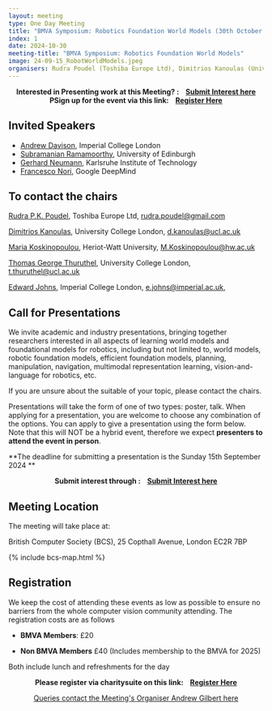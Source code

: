 ```yaml
---
layout: meeting
type: One Day Meeting
title: "BMVA Symposium: Robotics Foundation World Models (30th October 2024) "
index: 1
date: 2024-10-30
meeting-title: "BMVA Symposium: Robotics Foundation World Models"
image: 24-09-15_RobotWorldModels.jpeg
organisers: Rudra Poudel (Toshiba Europe Ltd), Dimitrios Kanoulas (University College London), Maria Koskinopoulou (Heriot-Watt University), Thomas George Thuruthel (University College London), Edward Johns (Imperial College London)
---
```


<div class="alert mt-3 alert-info" style="text-align:center;">
<span><strong>Interested in Presenting work at this Meeting? : &nbsp;&nbsp;
<a class="btn btn-warning" role="button" href="https://docs.google.com/forms/d/1cU4F-PvaJR3tox4hRTix9SH9OPPFkBPNZNYaOv6JHx0">Submit Interest here</a></strong></span>
</div>


<div class="alert mt-3 alert-info" style="text-align:center;">
<span><strong>PSign up for the event via this link: &nbsp;&nbsp;
<a class="btn btn-warning" role="button" href="https://bmva.charitysuite.com/events/dw2mpco8">Register Here</a></strong></span>
</div>

## Invited Speakers

* [ Andrew Davison](https://www.doc.ic.ac.uk/~ajd/), Imperial College London  
* [Subramanian Ramamoorthy](https://rad.inf.ed.ac.uk/),  University of Edinburgh
* [Gerhard Neumann](https://alr.iar.kit.edu/),  Karlsruhe Institute of Technology  
* [Francesco Nori](https://iron76.github.io/), Google DeepMind  

## To contact the chairs

[Rudra P.K. Poudel](https://rudrapoudel.com/), Toshiba Europe Ltd, [rudra.poudel@gmail.com](udra.poudel@gmail.com)

[Dimitrios Kanoulas](https://dkanou.github.io/), University College London, [d.kanoulas@ucl.ac.uk](d.kanoulas@ucl.ac.uk)

[Maria Koskinopoulou](https://sites.google.com/view/mariakoskinopoulou/), Heriot-Watt University, [M.Koskinopoulou@hw.ac.uk](M.Koskinopoulou@hw.ac.uk)

[Thomas George Thuruthel](https://tthuruthel.com/), University College London, [t.thuruthel@ucl.ac.uk](t.thuruthel@ucl.ac.uk)

[Edward Johns](https://www.robot-learning.uk/), Imperial College London, [e.johns@imperial.ac.uk](e.johns@imperial.ac.uk), 

## Call for Presentations

We invite academic and industry presentations, bringing together researchers interested in all aspects of learning world models and foundational models for robotics, including but not limited to, world models, robotic foundation models, efficient foundation models, planning, manipulation, navigation, multimodal representation learning, vision-and-language for robotics, etc.
	

If you are unsure about the suitable of your topic, please contact the chairs.

Presentations will take the form of one of two types: poster, talk. When applying for a presentation, you are welcome to choose any combination of the options. You can apply to give a presentation using the form below.  Note that this will NOT be a hybrid event, therefore we expect **presenters to attend the event in person**.

**The deadline for submitting a presentation is the Sunday 15th September 2024 **


<div class="alert mt-3 alert-info" style="text-align:center;">
<span><strong>Submit interest through : &nbsp;&nbsp;
<a class="btn btn-warning" role="button" href="https://docs.google.com/forms/d/1cU4F-PvaJR3tox4hRTix9SH9OPPFkBPNZNYaOv6JHx0">Submit Interest here</a></strong></span>
</div>

## Meeting Location

The meeting will take place at:

British Computer Society (BCS), 25 Copthall Avenue, London EC2R 7BP

{% include bcs-map.html %}

## Registration

We keep the cost of attending these events as low as possible to ensure no barriers from the whole computer vision community attending. 
The registration costs are as follows 
- **BMVA Members**:  £20

- **Non BMVA Members**   £40 (Includes membership to the BMVA for 2025)

Both include lunch and refreshments for the day


<div class="alert mt-3 alert-info" style="text-align:center;">
<span><strong>Please register via charitysuite on this link: &nbsp;&nbsp;
<a class="btn btn-warning" role="button" href="https://bmva.charitysuite.com/events/dw2mpco8">Register Here</a></strong></span>
</div>


<p style="text-align: center;">
<a class="btn btn-info" role="button" href="mailto:a.gilbert@surrey.ac.uk">Queries contact the Meeting's Organiser Andrew Gilbert here</a></p>




